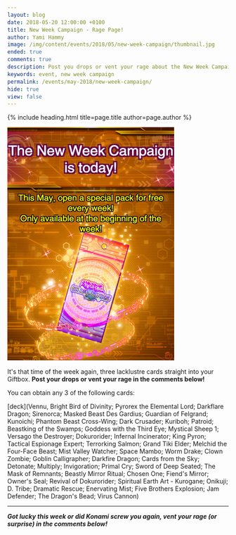 ```yaml
---
layout: blog
date: 2018-05-20 12:00:00 +0100
title: New Week Campaign - Rage Page!
author: Yami Hammy
image: /img/content/events/2018/05/new-week-campaign/thumbnail.jpg
ended: true
comments: true
description: Post you drops or vent your rage about the New Week Campaign! 
keywords: event, new week campaign
permalink: /events/may-2018/new-week-campaign/
hide: true
view: false
---
```


{% include heading.html title=page.title author=page.author %}

![](/img/content/events/2018/05/new-week-campaign/new-week.jpg)

It's that time of the week again, three lacklustre cards straight into your Giftbox. **Post your drops or vent your rage in the comments below!**

You can obtain any 3 of the following cards:

[deck](Vennu, Bright Bird of Divinity; Pyrorex the Elemental Lord; Darkflare Dragon; Sirenorca; Masked Beast Des Gardius; Guardian of Felgrand; Kunoichi; Phantom Beast Cross-Wing; Dark Crusader; Kuriboh; Patroid; Beastking of the Swamps; Goddess with the Third Eye; Mystical Sheep 1; Versago the Destroyer; Dokurorider; Infernal Incinerator; King Pyron; Tactical Espionage Expert; Terrorking Salmon; Grand Tiki Elder; Melchid the Four-Face Beast; Mist Valley Watcher; Space Mambo; Worm Drake; Clown Zombie; Goblin Calligrapher; Darkfire Dragon; Cards from the Sky; Detonate; Multiply; Invigoration; Primal Cry; Sword of Deep Seated; The Mask of Remnants; Beastly Mirror Ritual; Chosen One; Fiend's Mirror; Owner's Seal; Revival of Dokurorider; Spiritual Earth Art - Kurogane; Onikuji; D. Tribe; Dramatic Rescue; Enervating Mist; Five Brothers Explosion; Jam Defender; The Dragon's Bead; Virus Cannon)

---

***Got lucky this week or did Konami screw you again, vent your rage (or surprise) in the comments below!*** 
